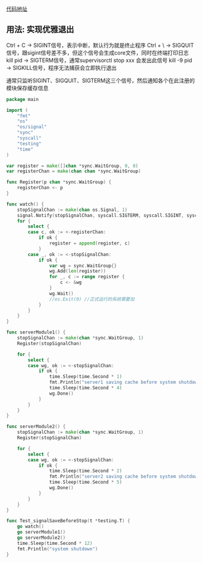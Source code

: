 [代码地址]()

## 用法: 实现优雅退出

Ctrl + C    -> SIGINT信号，表示中断，默认行为就是终止程序
Ctrl + \    -> SIGQUIT信号，跟sigint信号差不多，但这个信号会生成core文件，同时在终端打印日志
kill pid    -> SIGTERM信号，通常supervisorctl stop xxx 会发出此信号
kill -9 pid -> SIGKILL信号，程序无法捕获会立即执行退出

通常只监听SIGINT、SIGQUIT、SIGTERM这三个信号，然后通知各个在此注册的模块保存缓存信息


```go
package main

import (
	"fmt"
	"os"
	"os/signal"
	"sync"
	"syscall"
	"testing"
	"time"
)

var register = make([]chan *sync.WaitGroup, 0, 8)
var registerChan = make(chan chan *sync.WaitGroup)

func Register(p chan *sync.WaitGroup) {
	registerChan <- p
}

func watch() {
	stopSignalChan := make(chan os.Signal, 1)
	signal.Notify(stopSignalChan, syscall.SIGTERM, syscall.SIGINT, syscall.SIGQUIT)
	for {
		select {
		case c, ok := <-registerChan:
			if ok {
				register = append(register, c)
			}
		case _, ok := <-stopSignalChan:
			if ok {
				var wg = sync.WaitGroup{}
				wg.Add(len(register))
				for _, c := range register {
					c <- &wg
				}
				wg.Wait()
				//os.Exit(0) //正式运行的系统需要加
			}
		}
	}
}

func serverModule1() {
	stopSignalChan := make(chan *sync.WaitGroup, 1)
	Register(stopSignalChan)

	for {
		select {
		case wg, ok := <-stopSignalChan:
			if ok {
				time.Sleep(time.Second * 1)
				fmt.Println("server1 saving cache before system shutdown")
				time.Sleep(time.Second * 4)
				wg.Done()
			}
		}
	}
}

func serverModule2() {
	stopSignalChan := make(chan *sync.WaitGroup, 1)
	Register(stopSignalChan)

	for {
		select {
		case wg, ok := <-stopSignalChan:
			if ok {
				time.Sleep(time.Second * 2)
				fmt.Println("server2 saving cache before system shutdown")
				time.Sleep(time.Second * 5)
				wg.Done()
			}
		}
	}
}

func Test_signalSaveBeforeStop(t *testing.T) {
	go watch()
	go serverModule1()
	go serverModule2()
	time.Sleep(time.Second * 12)
	fmt.Println("system shutdown")
}

```

